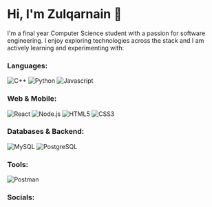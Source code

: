 # Hi, I'm Zulqarnain 👋

I'm a final year Computer Science student with a passion for software engineering. I enjoy exploring technologies across the stack and I am actively learning and experimenting with:

### Languages:
<p>
  <img alt="C++" src="https://img.shields.io/badge/-C++-00599C?style=flat-square&logo=c%2B%2B&logoColor=white" />
  <img alt="Python" src="https://img.shields.io/badge/-Python-3776AB?style=flat-square&logo=python&logoColor=white" />
  <img alt="Javascript" src="https://img.shields.io/badge/-javascript-f7df1c?style=flat-square&logo=javascript&logoColor=black" />
</p>

### Web & Mobile:
<p>
  <img alt="React" src="https://img.shields.io/badge/-React-45b8d8?style=flat-square&logo=react&logoColor=white" />
  <img alt="Node.js" src="https://img.shields.io/badge/-Node.js-43853d?style=flat-square&logo=node.js&logoColor=white" />
  <img alt="HTML5" src="https://img.shields.io/badge/-HTML5-E34F26?style=flat-square&logo=html5&logoColor=white" />
  <img alt="CSS3" src="https://img.shields.io/badge/-CSS3-1572B6?style=flat-square&logo=css3&logoColor=white" />
</p>

### Databases & Backend:
<p>
  <img alt="MySQL" src="https://img.shields.io/badge/-MySQL-00758f?style=flat-square&logo=mysql&logoColor=white" />
  <img alt="PostgreSQL" src="https://img.shields.io/badge/-PostgreSQL-336791?style=flat-square&logo=postgresql&logoColor=white" />
</p>

### Tools:
<p>
  <img alt="Postman" src="https://img.shields.io/badge/-Postman-FF6C37?style=flat-square&logo=postman&logoColor=white" />
</p>

### Socials:

<p>
  <a href="https://codeforces.com/profile/mwarsi2784" style="border: none;>
    <img alt="Codeforces" src="https://img.shields.io/badge/Codeforces-000000?style=flat-square&logo=codeforces&logoColor=white" />
  </a>
  <a href="https://atcoder.jp/users/mwarsi2784" style="border: none;>
    <img alt="AtCoder" src="https://img.shields.io/badge/AtCoder-00A6D6?style=flat-square&logo=atcoder&logoColor=white" />
  </a>
  <a href="https://www.linkedin.com/in/mwarsi2784" style="border: none;>
    <img alt="LinkedIn" src="https://img.shields.io/badge/LinkedIn-0077B5?style=flat-square&logo=linkedin&logoColor=white" />
  </a>
  <a href="https://cses.fi/user/216850" style="border: none;>
    <img alt="CSES" src="https://img.shields.io/badge/CSES-0099FF?style=flat-square&logo=github&logoColor=white" />
  </a>
</p>
